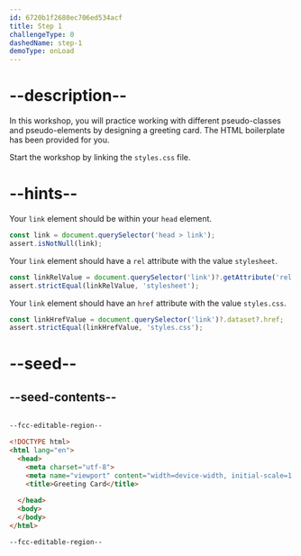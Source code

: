 ```yaml
---
id: 6720b1f2680ec706ed534acf
title: Step 1
challengeType: 0
dashedName: step-1
demoType: onLoad
---
```


# --description--

In this workshop, you will practice working with different pseudo-classes and pseudo-elements by designing a greeting card. The HTML boilerplate has been provided for you. 

Start the workshop by linking the `styles.css` file.

# --hints--

Your `link` element should be within your `head` element.

```js
const link = document.querySelector('head > link');
assert.isNotNull(link);
```

Your `link` element should have a `rel` attribute with the value `stylesheet`.

```js
const linkRelValue = document.querySelector('link')?.getAttribute('rel');
assert.strictEqual(linkRelValue, 'stylesheet');
```

Your `link` element should have an `href` attribute with the value `styles.css`.

```js
const linkHrefValue = document.querySelector('link')?.dataset?.href;
assert.strictEqual(linkHrefValue, 'styles.css');
```

# --seed--

## --seed-contents--

```html

--fcc-editable-region--

<!DOCTYPE html>
<html lang="en">
  <head>
    <meta charset="utf-8">
    <meta name="viewport" content="width=device-width, initial-scale=1.0">
    <title>Greeting Card</title>
    
  </head>
  <body>
  </body>
</html>

--fcc-editable-region--

```

```css

```
